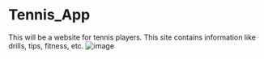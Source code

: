 # Tennis_App
This will be a website for tennis players. This site contains information like drills, tips, fitness, etc. 
![image](https://user-images.githubusercontent.com/78049407/170900219-451fac99-7223-47fb-abe4-580aba8e5dbd.png)

